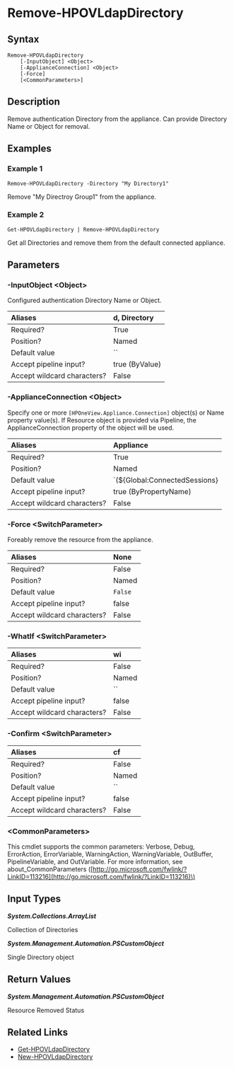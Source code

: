 ﻿---
description: Remove authentication Directory.
---

# Remove-HPOVLdapDirectory

## Syntax

```text
Remove-HPOVLdapDirectory
    [-InputObject] <Object>
    [-ApplianceConnection] <Object>
    [-Force]
    [<CommonParameters>]
```

## Description

Remove authentication Directory from the appliance. Can provide Directory Name or Object for removal.

## Examples

###  Example 1 

```text
Remove-HPOVLdapDirectory -Directory "My Directory1"
```

Remove "My Directroy Group1" from the appliance.

###  Example 2 

```text
Get-HPOVLdapDirectory | Remove-HPOVLdapDirectory
```

Get all Directories and remove them from the default connected appliance.

## Parameters

### -InputObject &lt;Object&gt;

Configured authentication Directory Name or Object.

| Aliases | d, Directory |
| :--- | :--- |
| Required? | True |
| Position? | Named |
| Default value | `` |
| Accept pipeline input? | true (ByValue) |
| Accept wildcard characters? | False |

### -ApplianceConnection &lt;Object&gt;

Specify one or more `[HPOneView.Appliance.Connection]` object(s) or Name property value(s). If Resource object is provided via Pipeline, the ApplianceConnection property of the object will be used.

| Aliases | Appliance |
| :--- | :--- |
| Required? | True |
| Position? | Named |
| Default value | `(${Global:ConnectedSessions} | ? Default)` |
| Accept pipeline input? | true (ByPropertyName) |
| Accept wildcard characters? | False |

### -Force &lt;SwitchParameter&gt;

Foreably remove the resource from the appliance.

| Aliases | None |
| :--- | :--- |
| Required? | False |
| Position? | Named |
| Default value | `False` |
| Accept pipeline input? | false |
| Accept wildcard characters? | False |

### -WhatIf &lt;SwitchParameter&gt;



| Aliases | wi |
| :--- | :--- |
| Required? | False |
| Position? | Named |
| Default value | `` |
| Accept pipeline input? | false |
| Accept wildcard characters? | False |

### -Confirm &lt;SwitchParameter&gt;



| Aliases | cf |
| :--- | :--- |
| Required? | False |
| Position? | Named |
| Default value | `` |
| Accept pipeline input? | false |
| Accept wildcard characters? | False |

### &lt;CommonParameters&gt;

This cmdlet supports the common parameters: Verbose, Debug, ErrorAction, ErrorVariable, WarningAction, WarningVariable, OutBuffer, PipelineVariable, and OutVariable. For more information, see about\_CommonParameters \([http://go.microsoft.com/fwlink/?LinkID=113216](http://go.microsoft.com/fwlink/?LinkID=113216)\)

## Input Types

_**System.Collections.ArrayList**_

Collection of Directories

_**System.Management.Automation.PSCustomObject**_

Single Directory object

## Return Values

_**System.Management.Automation.PSCustomObject**_

Resource Removed Status

## Related Links

* [Get-HPOVLdapDirectory](get-hpovldapdirectory.md)
* [New-HPOVLdapDirectory](new-hpovldapdirectory.md)
